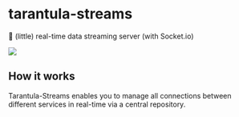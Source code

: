 # tarantula-streams
🚀 (little) real-time data streaming server (with Socket.io)

<img src="https://github.com/moritzmitterdorfer/tarantula-streams/blob/master/imgs/tarantula-streams.png">

## How it works
Tarantula-Streams enables you to manage all connections between different services in real-time via a central repository.

